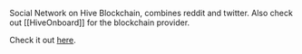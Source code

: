Social Network on Hive Blockchain, combines reddit and twitter. Also check out [[HiveOnboard]] for the blockchain provider.

Check it out [here](https://peakd.com/register?ref=candyninja).